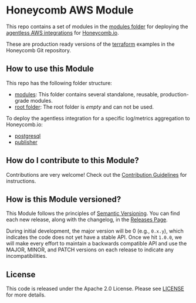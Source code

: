 # Honeycomb AWS Module

This repo contains a set of modules in the [modules folder](https://github.com/terra-farm/terraform-aws-honeycomb/tree/master/modules) 
for deploying the [agentless AWS integrations](https://github.com/honeycombio/agentless-integrations-for-aws) 
for [Honeycomb.io](https://honeycomb.io).

These are production ready versions of the [terraform](https://github.com/honeycombio/agentless-integrations-for-aws/tree/master/terraform) 
examples in the Honeycomb Git repository.

## How to use this Module

This repo has the following folder structure:

* [modules](https://github.com/terra-farm/terraform-aws-honeycomb/tree/master/modules): This folder contains several standalone, reusable, production-grade modules.
* [root folder](https://github.com/terra-farm/terraform-aws-honeycomb/tree/master): The root folder is *empty* and can not be used.

To deploy the agentless integration for a specific log/metrics aggregation to Honeycomb.io:

* [postgresql](modules/postgresql/README.md)
* [publisher](modules/publisher/README.md)

## How do I contribute to this Module?

Contributions are very welcome! Check out the [Contribution Guidelines](https://github.com/terra-farm/terraform-aws-honeycomb/tree/master/CONTRIBUTING.md) for instructions.


## How is this Module versioned?

This Module follows the principles of [Semantic Versioning](http://semver.org/). You can find each new release, 
along with the changelog, in the [Releases Page](../../releases). 

During initial development, the major version will be 0 (e.g., `0.x.y`), which indicates the code does not yet have a 
stable API. Once we hit `1.0.0`, we will make every effort to maintain a backwards compatible API and use the MAJOR, 
MINOR, and PATCH versions on each release to indicate any incompatibilities. 


## License

This code is released under the Apache 2.0 License. 
Please see [LICENSE](https://github.com/terra-farm/terraform-aws-honeycomb/tree/master/LICENSE) for more 
details.
